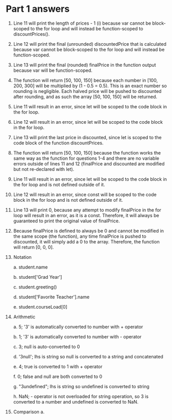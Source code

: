 # Part 1 answers
1. Line 11 will print the length of prices - 1 (i) because var cannot be block-scoped to the for loop and will instead be function-scoped to discountPrices().
2. Line 12 will print the final (unrounded) discountedPrice that is calculated because var cannot be block-scoped to the for loop and will instead be function-scoped.
3. Line 13 will print the final (rounded) finalPrice in the function output because var will be function-scoped.
4. The function will return [50, 100, 150] because each number in [100, 200, 300] will be multiplied by (1 - 0.5 = 0.5). This is an exact number so rounding is negligible. Each halved price will be pushed to discounted after rounding, and as such the array [50, 100, 150] will be returned.
5. Line 11 will result in an error, since let will be scoped to the code block in the for loop.
6. Line 12 will result in an error, since let will be scoped to the code block in the for loop.
7. Line 13 will print the last price in discounted, since let is scoped to the code block of the function discountPrices.
8. The function will return [50, 100, 150] because the function works the same way as the function for questions 1-4 and there are no variable errors outside of lines 11 and 12 (finalPrice and discounted are modified but not re-declared with let).
9. Line 11 will result in an error, since let will be scoped to the code block in the for loop and is not defined outside of it.
10. Line 12 will result in an error, since const will be scoped to the code block in the for loop and is not defined outside of it.
11. Line 13 will print 0, because any attempt to modify finalPrice in the for loop will result in an error, as it is a const. Therefore, it will always be guaranteed to print the original value of finalPrice.
12. Because finalPrice is defined to always be 0 and cannot be modified in the same scope (the function), any time finalPrice is pushed to discounted, it will simply add a 0 to the array. Therefore, the function will return [0, 0, 0].
13. Notation

    a. student.name
    
    b. student['Grad Year']
    
    c. student.greeting()
    
    d. student['Favorite Teacher'].name
    
    e. student.courseLoad[0]
    
14. Arithmetic

    a. 5; '3' is automatically converted to number with + operator
    
    b. 1; '3' is automatically converted to number with - operator
    
    c. 3; null is auto-converted to 0
    
    d. '3null'; lhs is string so null is converted to a string and concatenated
    
    e. 4; true is converted to 1 with + operator
    
    f. 0; false and null are both converted to 0
    
    g. "3undefined"; lhs is string so undefined is converted to string
    
    h. NaN; - operator is not overloaded for string operation, so 3 is converted to a number and undefined is converted to NaN.
    
15. Comparison
    a. 
    
